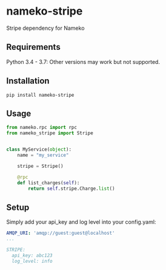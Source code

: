 # nameko-stripe

Stripe dependency for Nameko

## Requirements

Python 3.4 - 3.7: Other versions may work but not supported.

## Installation

```
pip install nameko-stripe
```

## Usage

```python
from nameko.rpc import rpc
from nameko_stripe import Stripe


class MyService(object):
    name = "my_service"

    stripe = Stripe()

    @rpc
    def list_charges(self):
        return self.stripe.Charge.list()
```

## Setup

Simply add your api_key and log level into your config.yaml:

```yaml
AMQP_URI: 'amqp://guest:guest@localhost'
...

STRIPE:
  api_key: abc123
  log_level: info
```
